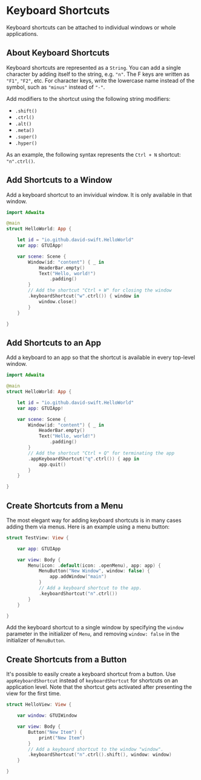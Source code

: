 # Keyboard Shortcuts

Keyboard shortcuts can be attached to individual windows or whole applications.

## About Keyboard Shortcuts
Keyboard shortcuts are represented as a `String`.
You can add a single character by adding itself to the string, e.g. `"n"`.
The F keys are written as `"F1"`, `"F2"`, etc.
For character keys, write the lowercase name instead of the symbol, such as `"minus"` instead of `"-"`.

Add modifiers to the shortcut using the following string modifiers:
- `.shift()`
- `.ctrl()`
- `.alt()`
- `.meta()`
- `.super()`
- `.hyper()`

As an example, the following syntax represents the `Ctrl + N` shortcut: `"n".ctrl()`.

## Add Shortcuts to a Window
Add a keyboard shortcut to an invividual window. It is only available in that window.
```swift
import Adwaita

@main
struct HelloWorld: App {

    let id = "io.github.david-swift.HelloWorld"
    var app: GTUIApp!

    var scene: Scene {
        Window(id: "content") { _ in
            HeaderBar.empty()
            Text("Hello, world!")
                .padding()
        }
        // Add the shortcut "Ctrl + W" for closing the window
        .keyboardShortcut("w".ctrl()) { window in
            window.close()
        }
    }

}
```

## Add Shortcuts to an App
Add a keyboard to an app so that the shortcut is available in every top-level window.
```swift
import Adwaita

@main
struct HelloWorld: App {

    let id = "io.github.david-swift.HelloWorld"
    var app: GTUIApp!

    var scene: Scene {
        Window(id: "content") { _ in
            HeaderBar.empty()
            Text("Hello, world!")
                .padding()
        }
        // Add the shortcut "Ctrl + Q" for terminating the app
        .appKeyboardShortcut("q".ctrl()) { app in
            app.quit()
        }
    }

}
```

## Create Shortcuts from a Menu
The most elegant way for adding keyboard shortcuts is in many cases adding them via menus.
Here is an example using a menu button:
```swift
struct TestView: View {

    var app: GTUIApp

    var view: Body {
        Menu(icon: .default(icon: .openMenu), app: app) {
            MenuButton("New Window", window: false) {
                app.addWindow("main")
            }
            // Add a keyboard shortcut to the app.
            .keyboardShortcut("n".ctrl())
        }
    }

}
```
Add the keyboard shortcut to a single window by specifying the `window` parameter in the initializer of `Menu`,
and removing `window: false` in the initializer of `MenuButton`.

## Create Shortcuts from a Button
It's possible to easily create a keyboard shortcut from a button.
Use `appKeyboardShortcut` instead of `keyboardShortcut` for shortcuts on an application level.
Note that the shortcut gets activated after presenting the view for the first time.
```swift
struct HelloView: View {

    var window: GTUIWindow

    var view: Body {
        Button("New Item") {
            print("New Item")
        }
        // Add a keyboard shortcut to the window "window".
        .keyboardShortcut("n".ctrl().shift(), window: window)
    }

}
```
